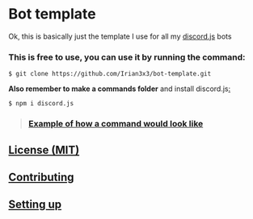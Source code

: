# Bot template
Ok, this is basically just the template I use for all my [discord.js](https://discord.js.org) bots  
### This is free to use, you can use it by running the command:
```
$ git clone https://github.com/Irian3x3/bot-template.git
```

**Also remember to make a commands folder** and install discord.js[:](https://takeb1nzyto.space/)
```
$ npm i discord.js
```
> ### [Example of how a command would look like](/commands/cmd-example.js)

## [License (MIT)](/LICENSE)
## [Contributing](/CONTRIBUTING.md)
## [Setting up](../../wiki/Getting-Started)

